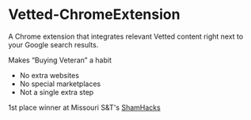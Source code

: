 # Vetted-ChromeExtension

A Chrome extension that integrates relevant Vetted content right next to your Google search results.

Makes “Buying Veteran” a habit
- No extra websites
- No special marketplaces
- Not a single extra step

1st place winner at Missouri S&T's [ShamHacks](https://shamhacks2018.devpost.com/)

